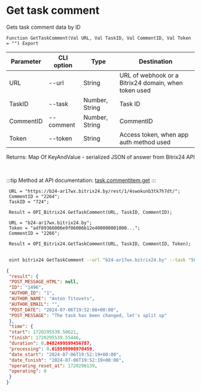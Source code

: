 ﻿---
sidebar_position: 2
---

# Get task comment
 Gets task comment data by ID



`Function GetTaskComment(Val URL, Val TaskID, Val CommentID, Val Token = "") Export`

 | Parameter | CLI option | Type | Destination |
 |-|-|-|-|
 | URL | --url | String | URL of webhook or a Bitrix24 domain, when token used |
 | TaskID | --task | Number, String | Task ID |
 | CommentID | --comment | Number, String | CommentID |
 | Token | --token | String | Access token, when app auth method used |

 
 Returns: Map Of KeyAndValue - serialized JSON of answer from Bitrix24 API

<br/>

:::tip
Method at API documentation: [task.commentitem.get](https://dev.1c-bitrix.ru/rest_help/tasks/task/commentitem/get.php)
:::
<br/>


```bsl title="Code example"
 URL = "https://b24-ar17wx.bitrix24.by/rest/1/4swokunb3tk7h7dt/";
 CommentID = "2264";
 TaskID = "724";
 
 Result = OPI_Bitrix24.GetTaskComment(URL, TaskID, CommentID);
 
 URL = "b24-ar17wx.bitrix24.by";
 Token = "adf89366006e9f06006b12e400000001000...";
 CommentID = "2266";
 
 Result = OPI_Bitrix24.GetTaskComment(URL, TaskID, CommentID, Token);
```
	


```sh title="CLI command example"
 
 oint bitrix24 GetTaskComment --url "b24-ar17wx.bitrix24.by" --task "504" --comment "1720" --token "56898d66006e9f06006b12e400000001000..."

```

```json title="Result"
{
 "result": {
 "POST_MESSAGE_HTML": null,
 "ID": "1496",
 "AUTHOR_ID": "1",
 "AUTHOR_NAME": "Anton Titovets",
 "AUTHOR_EMAIL": "",
 "POST_DATE": "2024-07-06T19:52:08+00:00",
 "POST_MESSAGE": "The task has been changed, let's split up"
 },
 "time": {
 "start": 1720295539.50621,
 "finish": 1720295539.55446,
 "duration": 0.0482499599456787,
 "processing": 0.019589900970459,
 "date_start": "2024-07-06T19:52:19+00:00",
 "date_finish": "2024-07-06T19:52:19+00:00",
 "operating_reset_at": 1720296139,
 "operating": 0
 }
}
```
